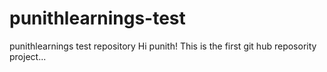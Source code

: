 # punithlearnings-test
punithlearnings test repository
Hi punith!
This is the first git hub reposority project...
